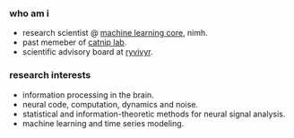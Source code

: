 ### who am i
 - research scientist @ [machine learning core](https://cmn.nimh.nih.gov/mlt), nimh.
 - past memeber of [catnip lab](https://catniplab.github.io/).
 - scientific advisory board at [ryvivyr](https://ryvivyr.com/).

### research interests
  - information processing in the brain.
  - neural code, computation, dynamics and noise.
  - statistical and information-theoretic methods for neural signal analysis.
  - machine learning and time series modeling.

<!--
**yuanz271/yuanz271** is a ✨ _special_ ✨ repository because its `README.md` (this file) appears on your GitHub profile.

Here are some ideas to get you started:

- 🔭 I’m currently working on ...
- 🌱 I’m currently learning ...
- 👯 I’m looking to collaborate on ...
- 🤔 I’m looking for help with ...
- 💬 Ask me about ...
- 📫 How to reach me: ...
- 😄 Pronouns: ...
- ⚡ Fun fact: ...
-->
